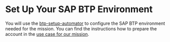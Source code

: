 # Set Up Your SAP BTP Environment

You will use the [btp-setup-automator](https://github.com/SAP-samples/btp-setup-automator) to configure the SAP BTP environment needed for the mission. You can find the instructions how to prepare the account in the [use case for our mission](https://github.com/SAP-samples/btp-setup-automator/blob/main/usecases/released/discoverycenter/3638-kyma-multitenant/README.md).
